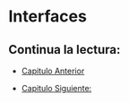 # Interfaces

## Continua la lectura:

- [Capitulo Anterior](./../39_Stringers)                                                                 

- [Capitulo Siguiente: ](./../41_Lista-Interfaces)
